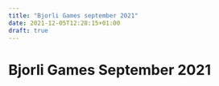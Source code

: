 ```yaml
---
title: "Bjorli Games september 2021"
date: 2021-12-05T12:28:15+01:00
draft: true
---
```


# Bjorli Games September 2021

